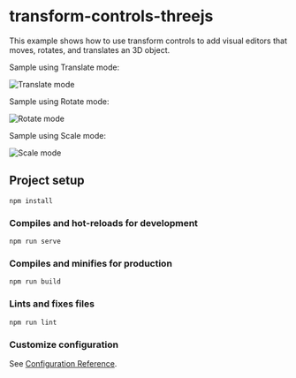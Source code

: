 # transform-controls-threejs

This example shows how to use transform controls to add visual editors that moves, rotates, and translates an 3D object.

Sample using Translate mode:

![Translate mode](https://github.com/ncdev2015/transform-controls-threejs/blob/master/public/translate.png)

Sample using Rotate mode:

![Rotate mode](https://github.com/ncdev2015/transform-controls-threejs/blob/master/public/rotate.png)

Sample using Scale mode:

![Scale mode](https://github.com/ncdev2015/transform-controls-threejs/blob/master/public/scale.png)

## Project setup

```
npm install
```

### Compiles and hot-reloads for development

```
npm run serve
```

### Compiles and minifies for production

```
npm run build
```

### Lints and fixes files

```
npm run lint
```

### Customize configuration

See [Configuration Reference](https://cli.vuejs.org/config/).

